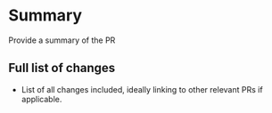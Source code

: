 # Summary

Provide a summary of the PR

## Full list of changes

- List of all changes included, ideally linking to other relevant PRs if applicable.

